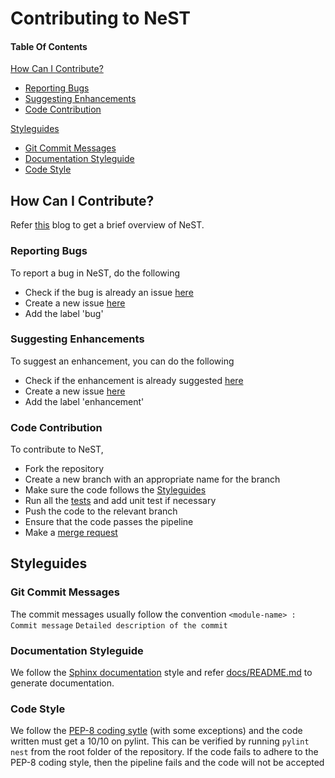# Contributing to NeST
#### Table Of Contents
[How Can I Contribute?](#how-can-i-contribute)
  * [Reporting Bugs](#reporting-bugs)
  * [Suggesting Enhancements](#suggesting-enhancements)
  * [Code Contribution](#code-contribution)

[Styleguides](#styleguides)
  * [Git Commit Messages](#git-commit-messages)
  * [Documentation Styleguide](#documentation-styleguide)
  * [Code Style](#code-style)

## How Can I Contribute?

Refer [this](https://blog.apnic.net/2020/09/18/nest-a-simpleefficient-tool-to-study-congestion-control/) blog to get a brief overview of NeST.
### Reporting Bugs

To report a bug in NeST, do the following

* Check if the bug is already an issue [here](https://gitlab.com/nitk-nest/nest/-/issues?scope=all&utf8=%E2%9C%93&state=opened&label_name[]=bug)
* Create a new issue [here](https://gitlab.com/nitk-nest/nest/-/issues/new?issue%5Bassignee_id%5D=&issue%5Bmilestone_id%5D=)
* Add the label 'bug'

### Suggesting Enhancements
To suggest an enhancement, you can do the following

* Check if the enhancement is already suggested [here](https://gitlab.com/nitk-nest/nest/-/issues?scope=all&utf8=%E2%9C%93&state=opened&label_name[]=enhancement)
* Create a new issue [here](https://gitlab.com/nitk-nest/nest/-/issues/new?issue%5Bassignee_id%5D=&issue%5Bmilestone_id%5D=)
* Add the label 'enhancement'

### Code Contribution
To contribute to NeST,

* Fork the repository
* Create a new branch with an appropriate name for the branch
* Make sure the code follows the  [Styleguides](#styleguides)
* Run all the [tests](./README.md#unit-tests) and add unit test if necessary
* Push the code to the relevant branch
* Ensure that the code passes the pipeline
* Make a [merge request](https://gitlab.com/nitk-nest/nest/-/merge_requests/new)

## Styleguides

### Git Commit Messages
The commit messages usually follow the convention
`<module-name> : Commit message`
`Detailed description of the commit`

### Documentation Styleguide
We follow the [Sphinx documentation](https://www.sphinx-doc.org/en/master/) style and refer [docs/README.md](./docs/README.md) to generate documentation.

### Code Style
We follow the [PEP-8 coding sytle](https://www.python.org/dev/peps/pep-0008/) (with some exceptions) and the code written must get a 10/10 on pylint. This can be verified by running
`pylint nest`
from the root folder of the repository. If the code fails to adhere to the PEP-8 coding style, then the pipeline fails and the code will not be accepted
